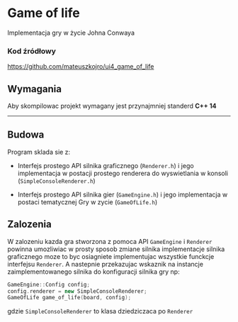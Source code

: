# Game of life

Implementacja gry w życie Johna Conwaya

### Kod źródłowy

<https://github.com/mateuszkojro/ui4_game_of_life>

## Wymagania

Aby skompilowac projekt wymagany jest przynajmniej standerd **C++ 14**

---

## Budowa

Program sklada sie z:

- Interfejs prostego API silnika graficznego (`Renderer.h`) i jego implementacja w postacji prostego renderera do
  wyswietlania w konsoli (`SimpleConsoleRenderer.h`)

- Interfejs prostego API silnika gier (`GameEngine.h`) i jego implementacja w postaci tematycznej Gry w
  zycie (`GameOfLife.h`)

## Zalozenia

W zalozeniu kazda gra stworzona z pomoca API `GameEngine` i `Renderer` powinna umozliwiac w prosty sposob zmiane silnika
implementacje silnika graficznego moze to byc osiagniete implementujac wszystkie funckcje interfejsu `Renderer`. A
nastepnie przekazujac wskaznik na instancje zaimplementowanego silnika do konfiguracji silnika gry np:

```cpp
GameEngine::Config config;
config.renderer = new SimpleConsoleRenderer;
GameOfLife game_of_life(board, config);
```

gdzie `SimpleConsoleRenderer` to klasa dziedziczaca po `Renderer`

